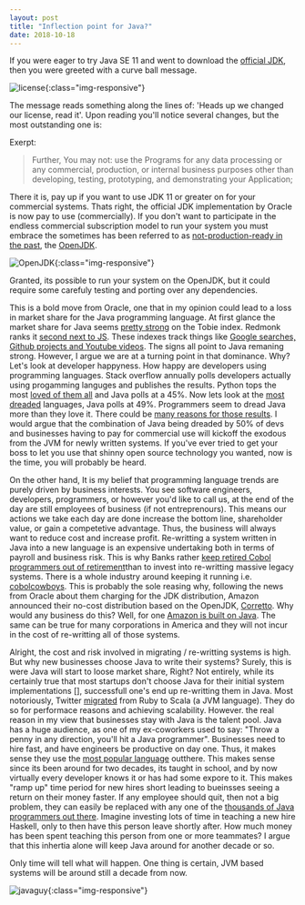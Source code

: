 ```yaml
---
layout: post
title: "Inflection point for Java?"
date: 2018-10-18
---
```


If you were eager to try Java SE 11 and went to download the [official JDK](https://www.oracle.com/technetwork/java/javase/downloads/jdk11-downloads-5066655.html), then you were greeted with a curve ball message.

![license](../../../assets/oraclelicense.png){:class="img-responsive"} 

The message reads something along the lines of: 'Heads up we changed our license, read it'. Upon reading you'll notice several changes, but the most outstanding one is:

Exerpt:

> Further, You may not:
  use the Programs for any data processing or any commercial, production, or internal business purposes other than developing, testing, prototyping, and demonstrating your Application;

There it is, pay up if you want to use JDK 11 or greater on for your commercial systems. Thats right, the official JDK implementation by Oracle is now pay to use (commercially). If you don't want to participate in the endless commercial subscription model to run your system you must embrace the sometimes has been referred to as [not-production-ready in the past](https://stackoverflow.com/questions/9344243/openjdk-ready-for-production), the [OpenJDK](https://openjdk.java.net/). 

![OpenJDK](../../../assets/openjdk_banner.png){:class="img-responsive"}

Granted, its possible to run your system on the OpenJDK, but it could require some carefuly testing and porting over any dependencies.

This is a bold move from Oracle, one that in my opinion could lead to a loss in market share for the Java programming language. At first glance the market share for Java seems [pretty strong](https://www.tiobe.com/tiobe-index/) on the Tobie index. Redmonk ranks it [second next to JS](http://sogrady-media.redmonk.com/sogrady/files/2018/08/lang.rank_.618-1.png). These indexes track things like [Google searches, Github projects and Youtube videos](https://en.wikipedia.org/wiki/TIOBE_index). The signs all point to Java remaning strong. However, I argue we are at a turning point in that dominance. Why? Let's look at developer happyness. How happy are developers using programming languages. Stack overflow annually polls developers actually using progamming languges and publishes the results. Python tops the most [loved of them all](https://insights.stackoverflow.com/survey/2018/#most-popular-technologies) and Java polls at a 45%. Now lets look at the [most dreaded](https://insights.stackoverflow.com/survey/2018/#most-loved-dreaded-and-wanted) languages, Java polls at 49%. Programmers seem to dread Java more than they love it. There could be [many reasons for those results](). I would argue that the combination of Java being dreaded by 50% of devs and businesses having to pay for commercial use will kickoff the exodous from the JVM for newly written systems. If you've ever tried to get your boss to let you use that shinny open source technology you wanted, now is the time, you will probably be heard.

On the other hand, It is my belief that programming language trends are purely driven by business interests. You see software engineers, developers, programmers, or however you'd like to call us, at the end of the day are still employees of business (if not entreprenours). This means our actions we take each day are done increase the bottom line, shareholder value, or gain a competetive advantage. Thus, the business will always want to reduce cost and increase profit. Re-writting a system written in Java into a new language is an expensive undertaking both in terms of payroll and business risk. This is why Banks rather [keep retired Cobol programmers out of retirement](https://www.reuters.com/article/us-usa-banks-cobol/banks-scramble-to-fix-old-systems-as-it-cowboys-ride-into-sunset-idUSKBN17C0D8)than to invest into re-writting massive legacy systems. There is a whole industry around keeping it running i.e. [cobolcowboys](http://cobolcowboys.com/). This is probably the sole reasing why, following the news from Oracle about them charging for the JDK distribution, Amazon announced their no-cost distribution based on the OpenJDK, [Corretto](https://aws.amazon.com/corretto/). Why would any business do this? Well, for one [Amazon is built on Java](https://www.quora.com/Why-does-Amazon-mostly-use-Java). The same can be true for many corporations in America and they will not incur in the cost of re-writting all of those systems. 

Alright, the cost and risk involved in migrating / re-writting systems is high. But why new businesses choose Java to write their systems? Surely, this is were Java will start to loose market share, Right? Not entirely, while its certainly true that most startups don't choose Java for their initial system implementations [], successfull one's end up re-writting them in Java. Most notoriously, Twitter [migrated](https://readwrite.com/2011/07/06/twitter-java-scala/) from Ruby to Scala (a JVM language). They do so for performace reasons and achieving scalability. However. the real reason in my view that businesses stay with Java is the talent pool. Java has a huge audience, as one of my ex-coworkers used to say: "Throw a penny in any direction, you'll hit a Java programmer". Businesses need to hire fast, and have engineers be productive on day one. Thus, it makes sense they use the [most popular language](https://www.tiobe.com/tiobe-index/) outthere. This makes sense since its been around for two decades, its taught in school, and by now virtually every developer knows it or has had some expore to it. This makes "ramp up" time period for new hires short leading to bueinsses seeing a return on their money faster. If any employee should quit, then not a big problem, they can easily be replaced with any one of the [thousands of Java programmers out there](http://infomory.com/numbers/number-of-java-developers/). Imagine investing lots of time in teaching a new hire Haskell, only to then have this person leave shortly after. How much money has been spent teaching this person from one or more teammates? I argue that this inhertia alone will keep Java around for another decade or so.

Only time will tell what will happen. One thing is certain, JVM based systems will be around still a decade from now. 

![javaguy](../../../assets/openjavaguy.png){:class="img-responsive"}
